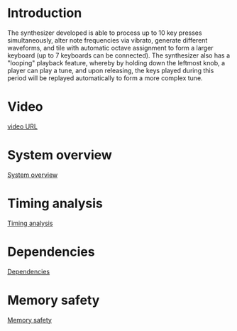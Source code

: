 # Introduction
The synthesizer developed is able to process up to 10 key presses simultaneously, alter note frequencies via vibrato, generate different waveforms, and tile with automatic octave assignment to form a larger keyboard (up to 7 keyboards can be connected). The synthesizer also has a "looping" playback feature, whereby by holding down the leftmost knob, a player can play a tune, and upon releasing, the keys played during this period will be replayed automatically to form a more complex tune.

# Video
[video URL](https://photos.onedrive.com/share/1E33CE5C07CEB9C4!7820?cid=1E33CE5C07CEB9C4&resId=1E33CE5C07CEB9C4!7820&authkey=!ALrS0skld2Z_s5E&ithint=video&e=mQFr9S) <br />

# System overview
[System overview](doc/system.md)

# Timing analysis
[Timing analysis](doc/timing.md)

# Dependencies
[Dependencies](doc/dependencies.md)

# Memory safety
[Memory safety](doc/memory.md)